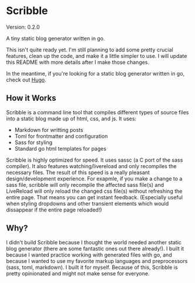 Scribble
========

Version: 0.2.0

A tiny static blog generator written in go.

This isn't quite ready yet. I'm still planning to add some pretty crucial features,
clean up the code, and make it a little simpler to use. I will update this README
with more details after I make those changes.

In the meantime, if you're looking for a static blog generator written in go, check out
[Hugo](https://github.com/spf13/hugo).


How it Works
------------

Scribble is a command line tool that compiles different types of source files into a
static blog made up of html, css, and js. It uses:

- Markdown for writting posts
- Toml for frontmatter and configuration
- Sass for styling
- Standard go html templates for pages

Scribble is highly optimized for speed. It uses sassc (a C port of the sass compiler). It
also features watching/livereload and only recompiles the necessary files. The result of this
speed is a really pleasant design/development experience. For exapmle, if you make a change to
a sass file, scribble will only recompile the affected sass file(s) and LiveReload will only
reload the changed css file(s) without refreshing the entire page. That means you can get instant
feedback. (Especially useful when styling dropdowns and other transient elements which would
dissappear if the entire page reloaded!)

Why?
----

I didn't build Scribble because I thought the world needed another static blog generator
(there are some fantastic ones out there already!). I built it because I wanted practice
working with generated files with go, and because I wanted to use my favorite markup
languages and preprocessors (sass, toml, markdown). I built it for myself. Because
of this, Scribble is pretty opinionated and might not make sense for everyone.
